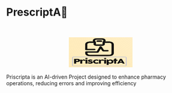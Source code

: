 #  PrescriptA💊
                    
 <br>
  <p align="center">
    <img src="Screenshots/PriscriptA.logo.png" alt="PriscriptA" width="170" height="80">
  </p>

                         
Priscripta is an AI-driven Project designed to enhance pharmacy operations, reducing errors and improving efficiency 

